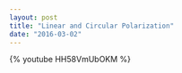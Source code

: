 ```yaml
---
layout: post
title: "Linear and Circular Polarization"
date: "2016-03-02"
---
```


{% youtube HH58VmUbOKM %}
